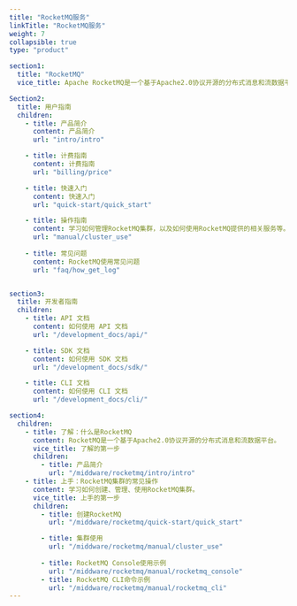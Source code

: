 ```yaml
---
title: "RocketMQ服务"
linkTitle: "RocketMQ服务"
weight: 7
collapsible: true
type: "product"

section1:
  title: "RocketMQ"
  vice_title: Apache RocketMQ是一个基于Apache2.0协议开源的分布式消息和流数据平台，具有低延时、高吞吐、可审计、可几乎无限水平扩展等优点。

Section2:
  title: 用户指南
  children:
    - title: 产品简介
      content: 产品简介
      url: "intro/intro"

    - title: 计费指南
      content: 计费指南
      url: "billing/price"

    - title: 快速入门
      content: 快速入门
      url: "quick-start/quick_start"

    - title: 操作指南
      content: 学习如何管理RocketMQ集群，以及如何使用RocketMQ提供的相关服务等。
      url: "manual/cluster_use"
     
    - title: 常见问题
      content: RocketMQ使用常见问题
      url: "faq/how_get_log"


section3:
  title: 开发者指南
  children:
    - title: API 文档
      content: 如何使用 API 文档
      url: "/development_docs/api/"

    - title: SDK 文档
      content: 如何使用 SDK 文档
      url: "/development_docs/sdk/"

    - title: CLI 文档
      content: 如何使用 CLI 文档
      url: "/development_docs/cli/"

section4:
  children:
    - title: 了解：什么是RocketMQ
      content: RocketMQ是一个基于Apache2.0协议开源的分布式消息和流数据平台。
      vice_title: 了解的第一步      
      children:
        - title: 产品简介
          url: "/middware/rocketmq/intro/intro"
    - title: 上手：RocketMQ集群的常见操作
      content: 学习如何创建、管理、使用RocketMQ集群。
      vice_title: 上手的第一步
      children: 
        - title: 创建RocketMQ
          url: "/middware/rocketmq/quick-start/quick_start"

        - title: 集群使用
          url: "/middware/rocketmq/manual/cluster_use"
        
        - title: RocketMQ Console使用示例
          url: "/middware/rocketmq/manual/rocketmq_console"
        - title: RocketMQ CLI命令示例
          url: "/middware/rocketmq/manual/rocketmq_cli"
---
```


